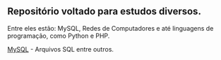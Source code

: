 ## Repositório voltado para estudos diversos. 
Entre eles estão: MySQL, Redes de Computadores e até linguagens de programação, como Python e PHP.

[MySQL](/MySQL) - Arquivos SQL entre outros.